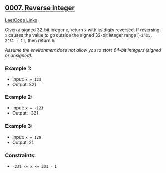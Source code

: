 ## [0007. Reverse Integer](https://leetcode.com/problems/reverse-integer/)

[LeetCode Links]()

Given a signed 32-bit integer `x`, return `x` with its digits reversed. If reversing `x` causes the value to go outside the signed 32-bit integer range [`-2^31, 2^31 - 1]`, then return `0`.

_Assume the environment does not allow you to store 64-bit integers (signed or unsigned)._

### Example 1:
-   Input: `x = 123`
-   Output: 321

### Example 2:
-   Input: `x = -123`
-   Output: -321

### Example 3:
-   Input: `x = 120`
-   Output: 21

### Constraints:
-   `-231 <= x <= 231 - 1`
